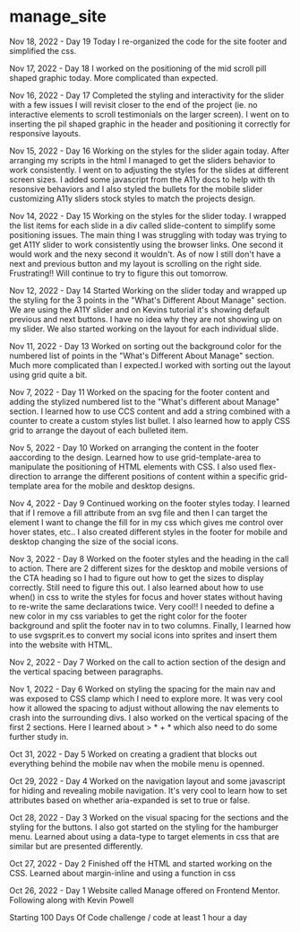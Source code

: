 # manage_site

Nov 18, 2022 - Day 19
Today I re-organized the code for the site footer and simplified the css.

Nov 17, 2022 - Day 18
I worked on the positioning of the mid scroll pill shaped graphic today. More complicated than expected.

Nov 16, 2022 - Day 17
Completed the styling and interactivity for the slider with a few issues I will revisit closer to the end of the project (ie. no interactive elements to scroll testimonials on the larger screen). I went on to inserting the pil shaped graphic in the header and positioning it correctly for responsive layouts.

Nov 15, 2022 - Day 16
Working on the styles for the slider again today. After arranging my scripts in the html I managed to get the sliders behavior to work consistently. I went on to adjusting the styles for the slides at different screen sizes. I added some javascript from the A11y docs to help with th resonsive behaviors and I also styled the bullets for the mobile slider customizing A11y sliders stock styles to match the projects design.

Nov 14, 2022 - Day 15
Working on the styles for the slider today. I wrapped the list items for each slide in a div called slide-content to simplify some positioning issues. The main thing I was struggling with today was trying to get A11Y slider to work consistently using the browser links. One second it would work and the nexy second it wouldn't. As of now I still don't have a next and previous button and my layout is scrolling on the right side. Frustrating!! Will continue to try to figure this out tomorrow.

Nov 12, 2022 - Day 14
Started Working on the slider today and wrapped up the styling for the 3 points in the "What's Different About Manage" section. We are using the A11Y slider and on Kevins tutorial it's showing default previous and next buttons. I have no idea why they are not showing up on my slider. We also started working on the layout for each individual slide.

Nov 11, 2022 - Day 13
Worked on sorting out the background color for the numbered list of points in the "What's Different About Manage" section. Much more complicated than I expected.I worked with sorting out the layout using grid quite a bit.

Nov 7, 2022 - Day 11
Worked on the spacing for the footer content and adding the stylized numbered list to the "What's different about Manage" section. I learned how to use CCS content and add a string combined with a counter to create a custom styles list bullet. I also learned how to apply CSS grid to arrange the dayout of each bulleted item.

Nov 5, 2022 - Day 10
Worked on arranging the content in the footer aaccording to the design. Learned how to use grid-template-area to manipulate the positioning of HTML elements with CSS. I also used flex-direction to arrange the different positions of content within a specific grid-template area for the mobile and desktop designs.

Nov 4, 2022 - Day 9
Continued working on the footer styles today. I learned that if I remove a fill attribute from an svg file and then I can target the element I want to change the fill for in my css which gives me control over hover states, etc.. I also created different styles in the footer for mobile and desktop changing the size of the social icons.

Nov 3, 2022 - Day 8
Worked on the footer styles and the heading in the call to action. There are 2 different sizes for the desktop and mobile versions of the CTA heading so I had to figure out how to get the sizes to display correctly. Still need to figure this out. I also learned about how to use when() in css to write the styles for focus and hover states without having to re-write the same declarations twice. Very cool!! I needed to define a new color in my css variables to get the right color for the footer background and split the footer nav in to two columns. Finally, I learned how to use svgsprit.es to convert my social icons into sprites and insert them into the website with HTML.

Nov 2, 2022 - Day 7
Worked on the call to action section of the design and the vertical spacing between paragraphs.  

Nov 1, 2022 - Day 6
Worked on styling the spacing for the main nav and was exposed to CSS clamp which I need to explore more. It was very cool how it allowed the spacing to adjust without allowing the nav elements to crash into the surrounding divs. I also worked on the vertical spacing of the first 2 sections. Here I learned about > * + * which also need to do some further study in.

Oct 31, 2022 - Day 5 
Worked on creating a gradient that blocks out everything behind the mobile nav when the mobile menu is openned.

Oct 29, 2022 - Day 4
Worked on the navigation layout and some javascript for hiding and revealing mobile navigation. It's very cool to learn how to set attributes based on whether aria-expanded is set to true or false.

Oct 28, 2022 - Day 3
Worked on the visual spacing for the sections and the styling for the buttons. I also got started on the styling for the hamburger menu. Learned about using a data-type to target elements in css that are similar but are presented differently.

Oct 27, 2022 - Day 2
Finished off the HTML and started working on the CSS. Learned about margin-inline and using a function in css

Oct 26, 2022 - Day 1
Website called Manage offered on Frontend Mentor. Following along with Kevin Powell

Starting 100 Days Of Code challenge / code at least 1 hour a day
